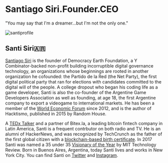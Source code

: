 # Santiago Siri.Founder.CEO
"You may say that I'm a dreamer...but I'm not the only one."

![santiprofile](https://user-images.githubusercontent.com/24529258/37742475-01f06a1e-2d23-11e8-8aad-1e5e04ec364c.png)

## Santi Siri🇦🇷

[Santiago Siri](https://en.wikipedia.org/wiki/Santiago_Siri) is the founder of Democracy Earth Foundation, a Y Combinator-backed non-profit building incorruptible digital governance technology, an organizations whose beginnings are rooted in another organization he cofounded: the Partido de la Red (the Net Party), the first digital political party that ran for elections with candidates committed to the digital will of the people. A college dropout who began his coding life as a game developer, Santi is also the co-founder of the Argentine Game Developers Association as well as founding, at age 18, the first Argentine company to export a videogame to international markets. He has been a member of the [World Economic Forum](https://www.weforum.org/people/santiago-siri) since 2012, and is the author of Hacktismo, published in 2015 by Random House. 

A [TEDx Talker](https://youtu.be/yGmGWZCE4h0) and a partner of Bitex.la, a leading bitcoin fintech company in Latin America, Santi is a frequent contrbutor on both radio and TV. He is an alumni of HackerNews, and was recognized by TechCrunch as the father of the first global citizen with a [blockchain-based birth certificate](https://www.coindesk.com/meet-the-dad-who-registered-his-daughters-birth-on-the-blockchain/). In 2017 Santi was named a 35 under 35 [Visionary of the Year](https://twitter.com/Innovadores35/status/931350197258670080) by MIT Technology Review.  Born in Buenos Aires, Argentina, today Santi lives and works in New York City. You can find Santi on [Twitter](https://twitter.com/santisiri) and [Instagram](https://www.instagram.com/santisiri/?hl=en).

